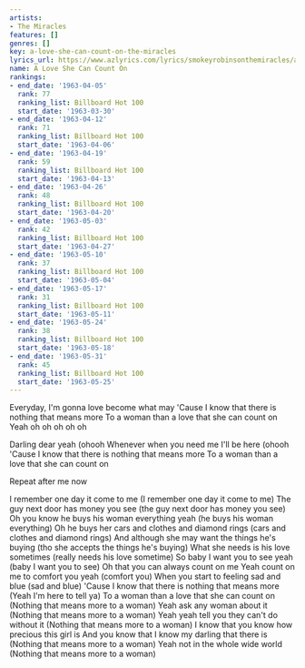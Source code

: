 ```yaml
---
artists:
- The Miracles
features: []
genres: []
key: a-love-she-can-count-on-the-miracles
lyrics_url: https://www.azlyrics.com/lyrics/smokeyrobinsonthemiracles/aloveshecancounton.html
name: A Love She Can Count On
rankings:
- end_date: '1963-04-05'
  rank: 77
  ranking_list: Billboard Hot 100
  start_date: '1963-03-30'
- end_date: '1963-04-12'
  rank: 71
  ranking_list: Billboard Hot 100
  start_date: '1963-04-06'
- end_date: '1963-04-19'
  rank: 59
  ranking_list: Billboard Hot 100
  start_date: '1963-04-13'
- end_date: '1963-04-26'
  rank: 48
  ranking_list: Billboard Hot 100
  start_date: '1963-04-20'
- end_date: '1963-05-03'
  rank: 42
  ranking_list: Billboard Hot 100
  start_date: '1963-04-27'
- end_date: '1963-05-10'
  rank: 37
  ranking_list: Billboard Hot 100
  start_date: '1963-05-04'
- end_date: '1963-05-17'
  rank: 31
  ranking_list: Billboard Hot 100
  start_date: '1963-05-11'
- end_date: '1963-05-24'
  rank: 38
  ranking_list: Billboard Hot 100
  start_date: '1963-05-18'
- end_date: '1963-05-31'
  rank: 45
  ranking_list: Billboard Hot 100
  start_date: '1963-05-25'
---
```


Everyday, I'm gonna love become what may
'Cause I know that there is nothing that means more
To a woman than a love that she can count on
Yeah oh oh oh oh oh

Darling dear yeah (ohooh
Whenever when you need me I'll be here (ohooh
'Cause I know that there is nothing that means more
To a woman than a love that she can count on

Repeat after me now

I remember one day it come to me (I remember one day it come to me)
The guy next door has money you see (the guy next door has money you see)
Oh you know he buys his woman everything yeah (he buys his woman everything)
Oh he buys her cars and clothes and diamond rings (cars and clothes and diamond rings)
And although she may want the things he's buying (tho she accepts the things he's buying)
What she needs is his love sometimes (really needs his love sometime)
So baby I want you to see yeah (baby I want you to see)
Oh that you can always count on me
Yeah count on me to comfort you yeah (comfort you)
When you start to feeling sad and blue (sad and blue)
'Cause I know that there is nothing that means more (Yeah I'm here to tell ya)
To a woman than a love that she can count on
(Nothing that means more to a woman)
Yeah ask any woman about it
(Nothing that means more to a woman)
Yeah yeah tell you they can't do without it
(Nothing that means more to a woman)
I know that you know how precious this girl is
And you know that I know my darling that there is
(Nothing that means more to a woman)
Yeah not in the whole wide world
(Nothing that means more to a woman)




